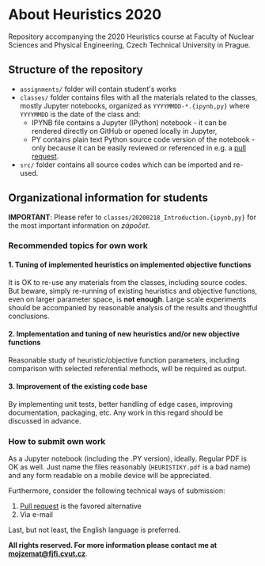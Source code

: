 # About Heuristics 2020

Repository accompanying the 2020 Heuristics course at Faculty of Nuclear Sciences and Physical Engineering, Czech Technical University in Prague.

## Structure of the repository

* `assignments/` folder will contain student's works
* `classes/` folder contains files with all the materials related to the classes, mostly Jupyter notebooks, organized as `YYYYMMDD-*.{ipynb,py}` where `YYYYMMDD` is the date of the class and:
   * IPYNB file contains a Jupyter (IPython) notebook - it can be rendered directly on GitHub or opened locally in Jupyter,
   * PY contains plain text Python source code version of the notebook - only because it can be easily reviewed or referenced in e.g. a [pull request](https://help.github.com/articles/about-pull-requests/).
* `src/` folder contains all source codes which can be imported and re-used.

## Organizational information for students

**IMPORTANT**: Please refer to `classes/20200218_Introduction.{ipynb,py}` for the most important information on _zápočet_.

### Recommended topics for own work

#### 1. Tuning of implemented heuristics on implemented objective functions

It is OK to re-use any materials from the classes, including source codes. But beware, simply re-running of existing heuristics and objective functions, even on larger parameter space, is **not enough**.  Large scale experiments should be accompanied by reasonable analysis of the results and thoughtful conclusions.

#### 2. Implementation and tuning of new heuristics and/or new objective functions

Reasonable study of heuristic/objective function parameters, including comparison with selected referential methods, will be required as output.

#### 3. Improvement of the existing code base

By implementing unit tests, better handling of edge cases, improving documentation, packaging, etc. Any work in this regard should be discussed in advance.

### How to submit own work

As a Jupyter notebook (including the .PY version), ideally. Regular PDF is OK as well. Just name the files reasonably (`HEURISTIKY.pdf` is a bad name) and any form readable on a mobile device will be appreciated.

Furthermore, consider the following technical ways of submission:

1. [Pull request](https://help.github.com/articles/about-pull-requests/) is the favored alternative
2. Via e-mail

Last, but not least, the English language is preferred.


**All rights reserved. For more information please contact me at [mojzemat@fjfi.cvut.cz](mailto:mojzemat@fjfi.cvut.cz)**.
